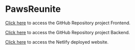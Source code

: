 # PawsReunite

[Click here](https://github.com/InnovatrixGroup/paws-reunite-frontend) to access the GitHub Repository project Frontend.

[Click here](https://github.com/InnovatrixGroup/PawsReunite-Backend) to access the GitHub Repository project Backend.

[Click here](https://paws-reunite.netlify.app/) to access the Netlify deployed website.